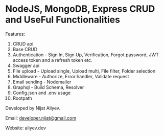 # NodeJS, MongoDB, Express CRUD and UseFul Functionalities

Features:

1. CRUD api
2. Base CRUD
3. Authentication - Sign In, Sign Up, Verification, Forgot password, JWT access token and a refresh token etc.
4. Swagger api
5. File upload - Upload single, Upload multi, File filter, Folder selection
6. Middleware - Authorize, Error handler, Validate request
7. Email sending - Nodemailer
8. Graphql - Build Schema, Resolver
9. Config.json and .env usage
10. Rootpath

Developed by Nijat Aliyev.

Email: developer.nijat@gmail.com

Website: aliyev.dev
